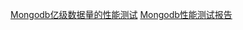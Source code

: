 

[Mongodb亿级数据量的性能测试](http://www.cnblogs.com/lovecindywang/archive/2011/03/02/1969324.html#!comments)
[Mongodb性能测试报告](https://wenku.baidu.com/view/c19d906db84ae45c3b358c89.html)